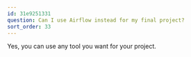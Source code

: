 ```yaml
---
id: 31e9251331
question: Can I use Airflow instead for my final project?
sort_order: 33
---
```


Yes, you can use any tool you want for your project.